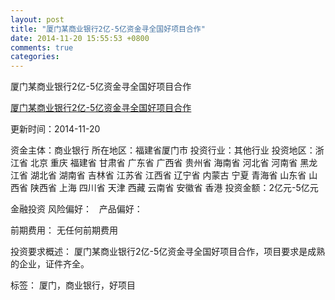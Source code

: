 ```yaml
---
layout: post
title: "厦门某商业银行2亿-5亿资金寻全国好项目合作"
date: 2014-11-20 15:55:53 +0800
comments: true
categories: 
---
```

厦门某商业银行2亿-5亿资金寻全国好项目合作

[厦门某商业银行2亿-5亿资金寻全国好项目合作](http://zijin.trjcn.com/detail_246923.html)

更新时间：2014-11-20

资金主体：商业银行
所在地区：福建省厦门市
投资行业：其他行业
投资地区：浙江省 北京 重庆 福建省 甘肃省 广东省 广西省 贵州省 海南省 河北省 河南省 黑龙江省 湖北省 湖南省 吉林省 江苏省 江西省 辽宁省 内蒙古 宁夏 青海省 山东省 山西省 陕西省 上海 四川省 天津 西藏 云南省 安徽省 香港
投资金额：2亿元-5亿元

金融投资
风险偏好：
                             
                                                                                产品偏好：

前期费用：
无任何前期费用

投资要求概述：
厦门某商业银行2亿-5亿资金寻全国好项目合作，项目要求是成熟的企业，证件齐全。

标签：
厦门，商业银行，好项目

